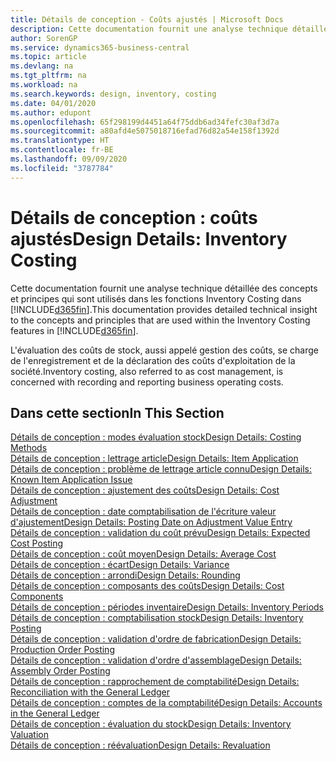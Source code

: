 ```yaml
---
title: Détails de conception - Coûts ajustés | Microsoft Docs
description: Cette documentation fournit une analyse technique détaillée des concepts et principes qui sont utilisés dans les fonctions Inventory Costing dans Business Central.
author: SorenGP
ms.service: dynamics365-business-central
ms.topic: article
ms.devlang: na
ms.tgt_pltfrm: na
ms.workload: na
ms.search.keywords: design, inventory, costing
ms.date: 04/01/2020
ms.author: edupont
ms.openlocfilehash: 65f298199d4451a64f75ddb6ad34fefc30af3d7a
ms.sourcegitcommit: a80afd4e5075018716efad76d82a54e158f1392d
ms.translationtype: HT
ms.contentlocale: fr-BE
ms.lasthandoff: 09/09/2020
ms.locfileid: "3787784"
---
```

# <a name="design-details-inventory-costing"></a><span data-ttu-id="d17eb-103">Détails de conception : coûts ajustés</span><span class="sxs-lookup"><span data-stu-id="d17eb-103">Design Details: Inventory Costing</span></span>
<span data-ttu-id="d17eb-104">Cette documentation fournit une analyse technique détaillée des concepts et principes qui sont utilisés dans les fonctions Inventory Costing dans [!INCLUDE[d365fin](includes/d365fin_md.md)].</span><span class="sxs-lookup"><span data-stu-id="d17eb-104">This documentation provides detailed technical insight to the concepts and principles that are used within the Inventory Costing features in [!INCLUDE[d365fin](includes/d365fin_md.md)].</span></span>  

<span data-ttu-id="d17eb-105">L'évaluation des coûts de stock, aussi appelé gestion des coûts, se charge de l'enregistrement et de la déclaration des coûts d'exploitation de la société.</span><span class="sxs-lookup"><span data-stu-id="d17eb-105">Inventory costing, also referred to as cost management, is concerned with recording and reporting business operating costs.</span></span>  

## <a name="in-this-section"></a><span data-ttu-id="d17eb-106">Dans cette section</span><span class="sxs-lookup"><span data-stu-id="d17eb-106">In This Section</span></span>  
[<span data-ttu-id="d17eb-107">Détails de conception : modes évaluation stock</span><span class="sxs-lookup"><span data-stu-id="d17eb-107">Design Details: Costing Methods</span></span>](design-details-costing-methods.md)  
[<span data-ttu-id="d17eb-108">Détails de conception : lettrage article</span><span class="sxs-lookup"><span data-stu-id="d17eb-108">Design Details: Item Application</span></span>](design-details-item-application.md)  
[<span data-ttu-id="d17eb-109">Détails de conception : problème de lettrage article connu</span><span class="sxs-lookup"><span data-stu-id="d17eb-109">Design Details: Known Item Application Issue</span></span>](design-details-inventory-zero-level-open-item-ledger-entries.md)  
[<span data-ttu-id="d17eb-110">Détails de conception : ajustement des coûts</span><span class="sxs-lookup"><span data-stu-id="d17eb-110">Design Details: Cost Adjustment</span></span>](design-details-cost-adjustment.md)  
[<span data-ttu-id="d17eb-111">Détails de conception : date comptabilisation de l'écriture valeur d'ajustement</span><span class="sxs-lookup"><span data-stu-id="d17eb-111">Design Details: Posting Date on Adjustment Value Entry</span></span>](design-details-inventory-adjustment-value-entry-posting-date.md)  
[<span data-ttu-id="d17eb-112">Détails de conception : validation du coût prévu</span><span class="sxs-lookup"><span data-stu-id="d17eb-112">Design Details: Expected Cost Posting</span></span>](design-details-expected-cost-posting.md)  
[<span data-ttu-id="d17eb-113">Détails de conception : coût moyen</span><span class="sxs-lookup"><span data-stu-id="d17eb-113">Design Details: Average Cost</span></span>](design-details-average-cost.md)  
[<span data-ttu-id="d17eb-114">Détails de conception : écart</span><span class="sxs-lookup"><span data-stu-id="d17eb-114">Design Details: Variance</span></span>](design-details-variance.md)  
[<span data-ttu-id="d17eb-115">Détails de conception : arrondi</span><span class="sxs-lookup"><span data-stu-id="d17eb-115">Design Details: Rounding</span></span>](design-details-rounding.md)  
[<span data-ttu-id="d17eb-116">Détails de conception : composants des coûts</span><span class="sxs-lookup"><span data-stu-id="d17eb-116">Design Details: Cost Components</span></span>](design-details-cost-components.md)  
[<span data-ttu-id="d17eb-117">Détails de conception : périodes inventaire</span><span class="sxs-lookup"><span data-stu-id="d17eb-117">Design Details: Inventory Periods</span></span>](design-details-inventory-periods.md)  
[<span data-ttu-id="d17eb-118">Détails de conception : comptabilisation stock</span><span class="sxs-lookup"><span data-stu-id="d17eb-118">Design Details: Inventory Posting</span></span>](design-details-inventory-posting.md)  
[<span data-ttu-id="d17eb-119">Détails de conception : validation d'ordre de fabrication</span><span class="sxs-lookup"><span data-stu-id="d17eb-119">Design Details: Production Order Posting</span></span>](design-details-production-order-posting.md)  
[<span data-ttu-id="d17eb-120">Détails de conception : validation d'ordre d'assemblage</span><span class="sxs-lookup"><span data-stu-id="d17eb-120">Design Details: Assembly Order Posting</span></span>](design-details-assembly-order-posting.md)  
[<span data-ttu-id="d17eb-121">Détails de conception : rapprochement de comptabilité</span><span class="sxs-lookup"><span data-stu-id="d17eb-121">Design Details: Reconciliation with the General Ledger</span></span>](design-details-reconciliation-with-the-general-ledger.md)  
[<span data-ttu-id="d17eb-122">Détails de conception : comptes de la comptabilité</span><span class="sxs-lookup"><span data-stu-id="d17eb-122">Design Details: Accounts in the General Ledger</span></span>](design-details-accounts-in-the-general-ledger.md)  
[<span data-ttu-id="d17eb-123">Détails de conception : évaluation du stock</span><span class="sxs-lookup"><span data-stu-id="d17eb-123">Design Details: Inventory Valuation</span></span>](design-details-inventory-valuation.md)  
[<span data-ttu-id="d17eb-124">Détails de conception : réévaluation</span><span class="sxs-lookup"><span data-stu-id="d17eb-124">Design Details: Revaluation</span></span>](design-details-revaluation.md)
